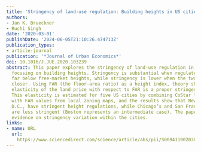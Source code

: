 ```yaml
---
title: 'Stringency of land-use regulation: Building heights in US cities'
authors:
- Jan K. Brueckner
- Ruchi Singh
date: '2020-03-01'
publishDate: '2024-06-05T21:10:26.474713Z'
publication_types:
- article-journal
publication: '*Journal of Urban Economics*'
doi: 10.1016/J.JUE.2020.103239
abstract: This paper explores the stringency of land-use regulation in US cities,
  focusing on building heights. Stringency is substantial when regulated heights are
  far below free-market heights, while stringency is lower when the two values are
  closer. Using FAR (the floor-area ratio) as a height index, theory shows that the
  elasticity of the land price with respect to FAR is a proper stringency measure.
  This elasticity is estimated for five US cities by combining CoStar land-sales data
  with FAR values from local zoning maps, and the results show that New York and Washington,
  D.C., have stringent height regulations, while Chicago’s and San Francisco’s regulations
  are less stringent (Boston represents an intermediate case). The paper also provides
  evidence on stringency variation within the cities.
links:
- name: URL
  url: 
    https://www.sciencedirect.com/science/article/abs/pii/S0094119020300103?casa_token=QD9Ynm1tf8gAAAAA:LYejRjhmvF1wc046wPtEly6aXX0QhLoEaan8rZ-f7bLX6XmvBlGSm4QbJHheq4qN7I94qX7Mkc0
---
```

